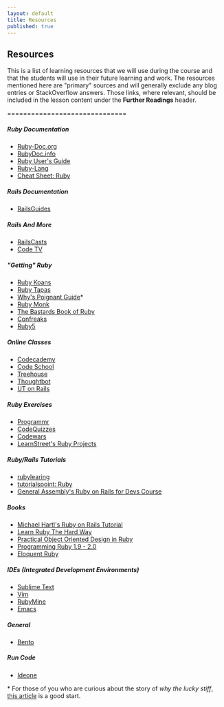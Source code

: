 ```yaml
---
layout: default
title: Resources
published: true
---
```


## Resources

This is a list of learning resources that we will use during the course and that the students will use in their future learning and work.  The resources mentioned here are "primary" sources and will generally exclude any blog entries or StackOverflow answers.  Those links, where relevant, should be included in the lesson content under the **Further Readings** header.

 ==============================

##### Ruby Documentation

* [Ruby-Doc.org](http://ruby-doc.org/)
* [RubyDoc.info](http://www.rubydoc.info/)
* [Ruby User's Guide](http://www.rubyist.net/~slagell/ruby/getstarted.html)
* [Ruby-Lang](https://www.ruby-lang.org/en/)
* [Cheat Sheet: Ruby](http://overapi.com/ruby/)

##### Rails Documentation

* [RailsGuides](http://guides.rubyonrails.org/)

##### Rails And More

* [RailsCasts](http://railscasts.com/)
* [Code TV](https://www.codeschool.com/code_tv?filters%5Bpath%5D=ruby)

##### "Getting" Ruby

* [Ruby Koans](http://rubykoans.com/)
* [Ruby Tapas](http://www.rubytapas.com/)
* [Why's Poignant Guide](http://mislav.uniqpath.com/poignant-guide/)*
* [Ruby Monk](https://rubymonk.com/)
* [The Bastards Book of Ruby](http://ruby.bastardsbook.com/)
* [Confreaks](http://confreaks.com/)
* [Ruby5](http://ruby5.envylabs.com/)

##### Online Classes

* [Codecademy](http://www.codecademy.com/tracks/ruby)
* [Code School](https://www.codeschool.com/paths/ruby)
* [Treehouse](http://teamtreehouse.com/tracks/rails-development)
* [Thoughtbot](https://learn.thoughtbot.com/prime)
* [UT on Rails](http://www.schneems.com/ut-rails/)

##### Ruby Exercises

* [Programmr](http://www.programmr.com/zone/ruby)
* [CodeQuizzes](http://www.codequizzes.com/)
* [Codewars](http://www.codewars.com/)
* [LearnStreet's Ruby Projects](https://www.learnstreet.com/cg/simple/projects/ruby)

##### Ruby/Rails Tutorials

* [rubylearing](http://rubylearning.com/satishtalim/tutorial.html)
* [tutorialspoint: Ruby](http://www.tutorialspoint.com/ruby/)
* [General Assembly's Ruby on Rails for Devs Course](https://github.com/generalassembly/ga-ruby-on-rails-for-devs)

##### Books

* [Michael Hartl's Ruby on Rails Tutorial](http://ruby.railstutorial.org/ruby-on-rails-tutorial-book)
* [Learn Ruby The Hard Way](http://ruby.learncodethehardway.org/)
* [Practical Object Oriented Design in Ruby](http://www.amazon.com/Practical-Object-Oriented-Design-Ruby-Addison-Wesley/dp/0321721330/ref=pd_sim_b_5)
* [Programming Ruby 1.9 - 2.0](http://www.amazon.com/Programming-Ruby-1-9-2-0-Programmers/dp/1937785491/ref=la_B001HMRWHY_1_3?s=books&ie=UTF8&qid=1389651330&sr=1-3)
* [Eloquent Ruby](http://www.amazon.com/Eloquent-Ruby-Addison-Wesley-Professional-Series-ebook/dp/B004MMEJ36/ref=dp_kinw_strp_1)

##### IDEs (Integrated Development Environments)

* [Sublime Text](http://www.sublimetext.com/)
* [Vim](http://www.vim.org/)
* [RubyMine](http://www.jetbrains.com/ruby/)
* [Emacs](http://www.gnu.org/software/emacs/)

##### General

* [Bento](http://www.bentobox.io/)

##### Run Code

* [Ideone](https://ideone.com/)

\* For those of you who are curious about the story of _why the lucky stiff_, [this article](http://www.slate.com/articles/technology/technology/2012/03/ruby_ruby_on_rails_and__why_the_disappearance_of_one_of_the_world_s_most_beloved_computer_programmers_.single.html) is a good start.